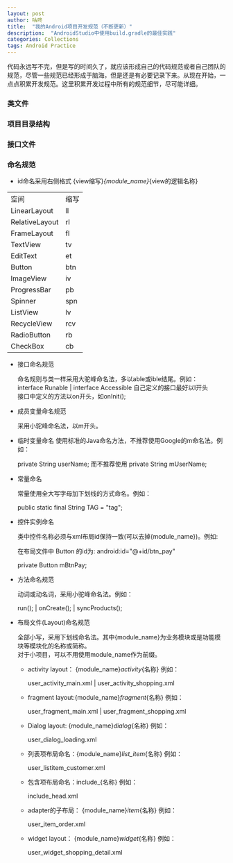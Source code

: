 ```yaml
---
layout: post
author: 咕咚
title:  "我的Android项目开发规范（不断更新）"
description:  "AndroidStudio中使用build.gradle的最佳实践"
categories: Collections
tags: Android Practice
---
```

代码永远写不完，但是写的时间久了，就应该形成自己的代码规范或者自己团队的规范，尽管一些规范已经形成于脑海，但是还是有必要记录下来。从现在开始，一点点积累开发规范。这里积累开发过程中所有的规范细节，尽可能详细。


### 类文件

### 项目目录结构

### 接口文件

### 命名规范

* id命名采用右侧格式 {view缩写}_{module_name}_{view的逻辑名称}
<table>
    <tr>
        <td>空间</td>
        <td>缩写</td>
    </tr>
    <tr>
        <td>LinearLayout</td>
        <td>ll</td>
    </tr>
    <tr>
        <td>RelativeLayout</td>
        <td>rl</td>
    </tr>
    <tr>
        <td>FrameLayout</td>
        <td>fl</td>
    </tr>
    <tr>
        <td>TextView</td>
        <td>tv</td>
    </tr>
    <tr>
        <td>EditText</td>
        <td>et</td>
    </tr>
    <tr>
        <td>Button</td>
        <td>btn</td>
    </tr>
    <tr>
        <td>ImageView</td>
        <td>iv</td>
    </tr>
    <tr>
        <td>ProgressBar</td>
        <td>pb</td>
    </tr>
    <tr>
        <td>Spinner</td>
        <td>spn</td>
    </tr>
    <tr>
        <td>ListView</td>
        <td>lv</td>
    </tr>
    <tr>
        <td>RecycleView</td>
        <td>rcv</td>
    </tr>
    <tr>
        <td>RadioButton</td>
        <td>rb</td>
    </tr>
    <tr>
        <td>CheckBox</td>
        <td>cb</td>
    </tr>
</table>

* 接口命名规范

    命名规则与类一样采用大驼峰命名法，多以able或ible结尾。例如：<br>
    interface Runable | interface Accessible
    自己定义的接口最好以I开头<br>
    接口中定义的方法以on开头，如onInit();

* 成员变量命名规范

    采用小驼峰命名法，以m开头。

* 临时变量命名
    使用标准的Java命名方法，不推荐使用Google的m命名法。例如：

    private String userName; 而不推荐使用 private String mUserName;

* 常量命名

    常量使用全大写字母加下划线的方式命名。例如：

    public static final String TAG = "tag";

* 控件实例命名

    类中控件名称必须与xml布局id保持一致(可以去掉{module_name})。例如:

    在布局文件中 Button 的id为: android:id="@+id/btn_pay"

    private Button mBtnPay;
* 方法命名规范

    动词或动名词，采用小驼峰命名法。例如：

    run(); | onCreate(); | syncProducts();

* 布局文件(Layout)命名规范

    全部小写，采用下划线命名法。其中{module_name}为业务模块或是功能模块等模块化的名称或简称。<br>
    对于小项目，可以不用使用module_name作为前缀。

    * activity layout： {module_name}_activity_{名称} 例如：

        user_activity_main.xml | user_activity_shopping.xml

    * fragment layout:{module_name}_fragment_{名称} 例如：

        user_fragment_main.xml | user_fragment_shopping.xml

    * Dialog layout: {module_name}_dialog_{名称} 例如：

        user_dialog_loading.xml

    * 列表项布局命名：{module_name}_list_item_{名称} 例如：

        user_listitem_customer.xml

    * 包含项布局命名：include_{名称} 例如：

        include_head.xml

    * adapter的子布局： {module_name}_item_{名称} 例如：

        user_item_order.xml

    * widget layout： {module_name}_widget_{名称} 例如：

        user_widget_shopping_detail.xml
